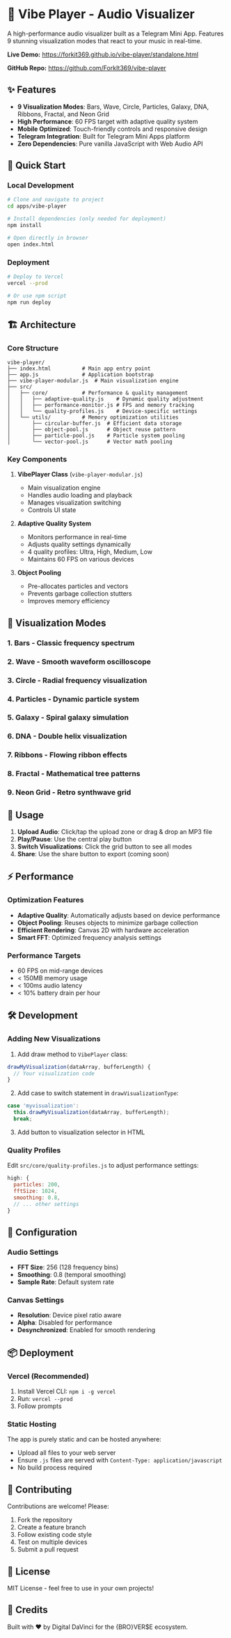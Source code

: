 # 🎵 Vibe Player - Audio Visualizer

A high-performance audio visualizer built as a Telegram Mini App. Features 9 stunning visualization modes that react to your music in real-time.

**Live Demo:** https://forkit369.github.io/vibe-player/standalone.html

**GitHub Repo:** https://github.com/ForkIt369/vibe-player

## ✨ Features

- **9 Visualization Modes**: Bars, Wave, Circle, Particles, Galaxy, DNA, Ribbons, Fractal, and Neon Grid
- **High Performance**: 60 FPS target with adaptive quality system
- **Mobile Optimized**: Touch-friendly controls and responsive design
- **Telegram Integration**: Built for Telegram Mini Apps platform
- **Zero Dependencies**: Pure vanilla JavaScript with Web Audio API

## 🚀 Quick Start

### Local Development

```bash
# Clone and navigate to project
cd apps/vibe-player

# Install dependencies (only needed for deployment)
npm install

# Open directly in browser
open index.html
```

### Deployment

```bash
# Deploy to Vercel
vercel --prod

# Or use npm script
npm run deploy
```

## 🏗️ Architecture

### Core Structure

```
vibe-player/
├── index.html          # Main app entry point
├── app.js              # Application bootstrap
├── vibe-player-modular.js  # Main visualization engine
├── src/
│   ├── core/           # Performance & quality management
│   │   ├── adaptive-quality.js    # Dynamic quality adjustment
│   │   ├── performance-monitor.js # FPS and memory tracking
│   │   └── quality-profiles.js    # Device-specific settings
│   └── utils/          # Memory optimization utilities
│       ├── circular-buffer.js  # Efficient data storage
│       ├── object-pool.js      # Object reuse pattern
│       ├── particle-pool.js    # Particle system pooling
│       └── vector-pool.js      # Vector math pooling
```

### Key Components

1. **VibePlayer Class** (`vibe-player-modular.js`)
   - Main visualization engine
   - Handles audio loading and playback
   - Manages visualization switching
   - Controls UI state

2. **Adaptive Quality System**
   - Monitors performance in real-time
   - Adjusts quality settings dynamically
   - 4 quality profiles: Ultra, High, Medium, Low
   - Maintains 60 FPS on various devices

3. **Object Pooling**
   - Pre-allocates particles and vectors
   - Prevents garbage collection stutters
   - Improves memory efficiency

## 🎨 Visualization Modes

### 1. **Bars** - Classic frequency spectrum
### 2. **Wave** - Smooth waveform oscilloscope
### 3. **Circle** - Radial frequency visualization
### 4. **Particles** - Dynamic particle system
### 5. **Galaxy** - Spiral galaxy simulation
### 6. **DNA** - Double helix visualization
### 7. **Ribbons** - Flowing ribbon effects
### 8. **Fractal** - Mathematical tree patterns
### 9. **Neon Grid** - Retro synthwave grid

## 📱 Usage

1. **Upload Audio**: Click/tap the upload zone or drag & drop an MP3 file
2. **Play/Pause**: Use the central play button
3. **Switch Visualizations**: Click the grid button to see all modes
4. **Share**: Use the share button to export (coming soon)

## ⚡ Performance

### Optimization Features

- **Adaptive Quality**: Automatically adjusts based on device performance
- **Object Pooling**: Reuses objects to minimize garbage collection
- **Efficient Rendering**: Canvas 2D with hardware acceleration
- **Smart FFT**: Optimized frequency analysis settings

### Performance Targets

- 60 FPS on mid-range devices
- < 150MB memory usage
- < 100ms audio latency
- < 10% battery drain per hour

## 🛠️ Development

### Adding New Visualizations

1. Add draw method to `VibePlayer` class:
```javascript
drawMyVisualization(dataArray, bufferLength) {
  // Your visualization code
}
```

2. Add case to switch statement in `drawVisualizationType`:
```javascript
case 'myvisualization':
  this.drawMyVisualization(dataArray, bufferLength);
  break;
```

3. Add button to visualization selector in HTML

### Quality Profiles

Edit `src/core/quality-profiles.js` to adjust performance settings:

```javascript
high: {
  particles: 200,
  fftSize: 1024,
  smoothing: 0.8,
  // ... other settings
}
```

## 🔧 Configuration

### Audio Settings

- **FFT Size**: 256 (128 frequency bins)
- **Smoothing**: 0.8 (temporal smoothing)
- **Sample Rate**: Default system rate

### Canvas Settings

- **Resolution**: Device pixel ratio aware
- **Alpha**: Disabled for performance
- **Desynchronized**: Enabled for smooth rendering

## 📦 Deployment

### Vercel (Recommended)

1. Install Vercel CLI: `npm i -g vercel`
2. Run: `vercel --prod`
3. Follow prompts

### Static Hosting

The app is purely static and can be hosted anywhere:
- Upload all files to your web server
- Ensure `.js` files are served with `Content-Type: application/javascript`
- No build process required

## 🤝 Contributing

Contributions are welcome! Please:

1. Fork the repository
2. Create a feature branch
3. Follow existing code style
4. Test on multiple devices
5. Submit a pull request

## 📄 License

MIT License - feel free to use in your own projects!

## 🙏 Credits

Built with ❤️ by Digital DaVinci for the {BRO}VER$E ecosystem.